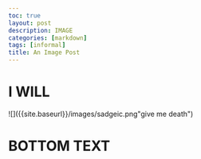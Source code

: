 ```yaml
---
toc: true
layout: post
description: IMAGE
categories: [markdown]
tags: [informal]
title: An Image Post
---
```

# I WILL
![]({{site.baseurl}}/images/sadgeic.png"give me death")

# BOTTOM TEXT